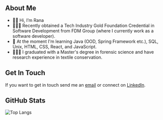 ## About Me
- 👋🏽 Hi, I’m Rana
- 👩🏽‍💻 Recently obtained a Tech Industry Gold Foundation Credential in Software Development from FDM Group (where I currently work as a software developer).
- 🌱 At the moment I'm learning Java (OOD, Spring Framework etc.), SQL, Unix, HTML, CSS, React, and JavaScript.
- 👩🏽‍🎓 I graduated with a Master's degree in forensic science and have research experience in textile conservation.
## Get In Touch
If you want to get in touch send me an [email](ranatasalem@gmail.com) or connect on [LinkedIn](https://www.linkedin.com/in/ranatasalem/).
## GitHub Stats
![Top Langs](https://github-readme-stats.vercel.app/api/top-langs/?username=rtasalem&theme=shadow_blue&layout=compact)
